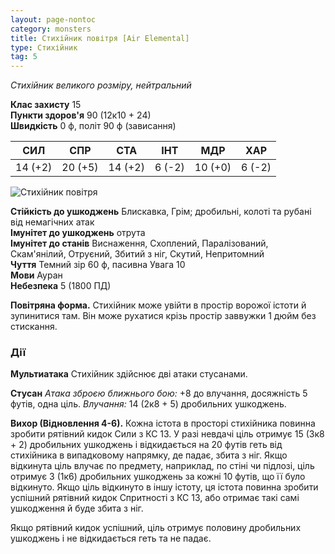 ```yaml
---
layout: page-nontoc
category: monsters
title: Стихійник повітря [Air Elemental]
type: Стихійник
tag: 5
---
```


_Стихійник великого розміру, нейтральний_  

**Клас захисту** 15    
**Пункти здоров'я** 90 (12к10 + 24)    
**Швидкість** 0 ф, політ 90 ф (зависання)  

| СИЛ     | СПР     | СТА     | ІНТ    | МДР     | ХАР    |
| ------- | ------- | ------- | ------ | ------- | ------ |
| 14 (+2) | 20 (+5) | 14 (+2) | 6 (-2) | 10 (+0) | 6 (-2) |

![Стихійник повітря](https://www.dndbeyond.com/avatars/thumbnails/30783/689/1000/1000/638062015555039371.png)

**Стійкість до ушкоджень** Блискавка, Грім; дробильні, колоті та рубані від немагічних атак    
**Імунітет до ушкоджень** отрута    
**Імунітет до станів** Виснаження, Схоплений, Паралізований, Скам'янілий, Отруєний, Збитий з ніг, Скутий, Непритомний    
**Чуття** Темний зір 60 ф, пасивна Увага 10    
**Мови** Ауран    
**Небезпека** 5 (1800 ПД)  

**Повітряна форма.** Стихійник може увійти в простір ворожої істоти й зупинитися там. Він може рухатися крізь простір заввужки 1 дюйм без стискання.  

### Дії
**Мультиатака** Стихійник здійснює дві атаки стусанами.    

**Стусан** _Атака зброєю ближнього бою:_ +8 до влучання, досяжність 5 футів, одна ціль. _Влучання:_ 14 (2к8 + 5) дробильних ушкоджень.    

**Вихор (Відновлення 4-6).** Кожна істота в просторі стихійника повинна зробити рятівний кидок Сили з КС 13. У разі невдачі ціль отримує 15 (3к8 + 2) дробильних ушкоджень і відкидається на 20 футів геть від стихійника в випадковому напрямку, де падає, збита з ніг. Якщо відкинута ціль влучає по предмету, наприклад, по стіні чи підлозі, ціль отримує 3 (1к6) дробильних ушкоджень за кожні 10 футів, що її було відкинуто. Якщо ціль відкинуто в іншу істоту, ця істота повинна зробити успішний рятівний кидок Спритності з КС 13, або отримає такі самі ушкодження й буде збита з ніг.    

Якщо рятівний кидок успішний, ціль отримує половину дробильних ушкоджень і не відкидається геть та не падає.
